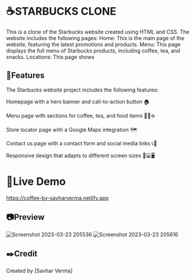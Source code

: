 # ☕STARBUCKS CLONE
This is a clone of the Starbucks website created using HTML and CSS. The website includes the following pages:  Home: This is the main page of the website, featuring the latest promotions and products. Menu: This page displays the full menu of Starbucks products, including coffee, tea, and snacks. Locations: This page shows 

## 🔑Features
The Starbucks website project includes the following features:

Homepage with a hero banner and call-to-action button 🏠

Menu page with sections for coffee, tea, and food items 🍩🍵☕️

Store locator page with a Google Maps integration 🗺️

Contact us page with a contact form and social media links 📞📱

Responsive design that adapts to different screen sizes 📱💻🖥️


# 🔗Live Demo 
https://coffee-by-savharverma.netlify.app

## 📷Preview
![Screenshot 2023-03-23 205536](https://user-images.githubusercontent.com/128722563/236199651-e0a793ee-ae44-448e-93c1-6fec2283e340.png)
![Screenshot 2023-03-23 205616](https://user-images.githubusercontent.com/128722563/236199926-6d3b36ce-4cfa-4647-adf0-cca980a00d84.png)


## ✒️Credit

Created by [Savhar Verma]
